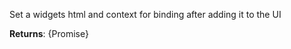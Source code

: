  Set a widgets html and context for binding after adding it to the UI  **Returns**: {Promise<void>}